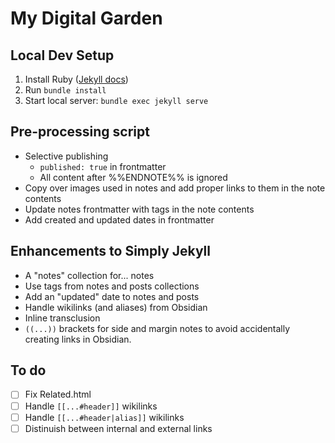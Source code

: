 # My Digital Garden

## Local Dev Setup

1. Install Ruby ([Jekyll docs](https://jekyllrb.com/docs/installation/macos/))
2. Run `bundle install`
3. Start local server: `bundle exec jekyll serve`

## Pre-processing script
- Selective publishing
  - `published: true` in frontmatter
  - All content after %%ENDNOTE%% is ignored
- Copy over images used in notes and add proper links to them in the note contents
- Update notes frontmatter with tags in the note contents
- Add created and updated dates in frontmatter


## Enhancements to Simply Jekyll
- A "notes" collection for... notes
- Use tags from notes and posts collections
- Add an "updated" date to notes and posts
- Handle wikilinks (and aliases) from Obsidian
- Inline transclusion
- `((...))` brackets for side and margin notes to avoid accidentally creating links in Obsidian.

## To do

- [ ] Fix Related.html
- [ ] Handle `[[...#header]]` wikilinks
- [ ] Handle `[[...#header|alias]]` wikilinks
- [ ] Distinuish between internal and external links
